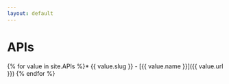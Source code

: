```yaml
---
layout: default
---
```

# APIs

{% for value in site.APIs %}* {{ value.slug }} - [{{ value.name }}]({{ value.url }})
{% endfor %}
